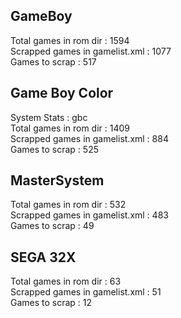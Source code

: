 ## GameBoy ##
Total games in rom dir : 1594  
Scrapped games in gamelist.xml : 1077  
Games to scrap : 517  


## Game Boy Color ##
System Stats : gbc  
Total games in rom dir : 1409  
Scrapped games in gamelist.xml : 884  
Games to scrap : 525  

## MasterSystem ##
Total games in rom dir : 532  
Scrapped games in gamelist.xml : 483  
Games to scrap : 49  


## SEGA 32X ##
Total games in rom dir : 63  
Scrapped games in gamelist.xml : 51  
Games to scrap : 12  

